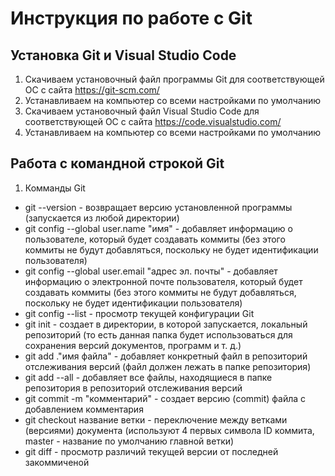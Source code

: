 # Инструкция по работе с Git
## Установка Git и Visual Studio Code
1. Скачиваем установочный файл программы Git для соответствующей ОС с сайта https://git-scm.com/
2. Устанавливаем на компьютер со всеми настройками по умолчанию
3. Скачиваем установочный файл Visual Studio Code для соответствующей ОС с сайта https://code.visualstudio.com/
4. Устанавливаем на компьютер со всеми настройками по умолчанию
## Работа с командной строкой Git
1. Комманды Git
* git --version - возвращает версию установленной программы (запускается из любой директории)
* git config --global user.name "имя" - добавляет информацию о пользователе, который будет создавать коммиты (без этого коммиты не будут добавляться, поскольку не будет идентификации пользователя)
* git config --global user.email "адрес эл. почты" - добавляет информацию о электронной почте пользователя, который будет создавать коммиты (без этого коммиты не будут добавляться, поскольку не будет идентификации пользователя)
* git config --list - просмотр текущей конфигурации Git
* git init - создает в директории, в которой запускается, локальный репозиторий (то есть данная папка будет использоваться для сохранения версий документов, программ и т. д.)
* git add .\"имя файла" - добавляет конкретный файл в репозиторий отслеживания версий (файл должен лежать в папке репозитория)
* git add --all - добавляет все файлы, находящиеся в папке репозитория в репозиторий отслеживания версий
* git commit -m "комментарий" - создает версию (commit) файла с добавлением комментария
* git checkout название ветки - переключение между ветками (версиями) документа (используют 4 первых символа ID коммита, master - название по умолчанию главной ветки)
* git diff - просмотр различий текущей версии от последней закоммиченой
